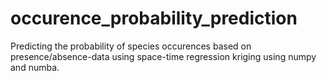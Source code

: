 # occurence_probability_prediction
Predicting the probability of species occurences based on presence/absence-data using space-time regression kriging using numpy and numba.
